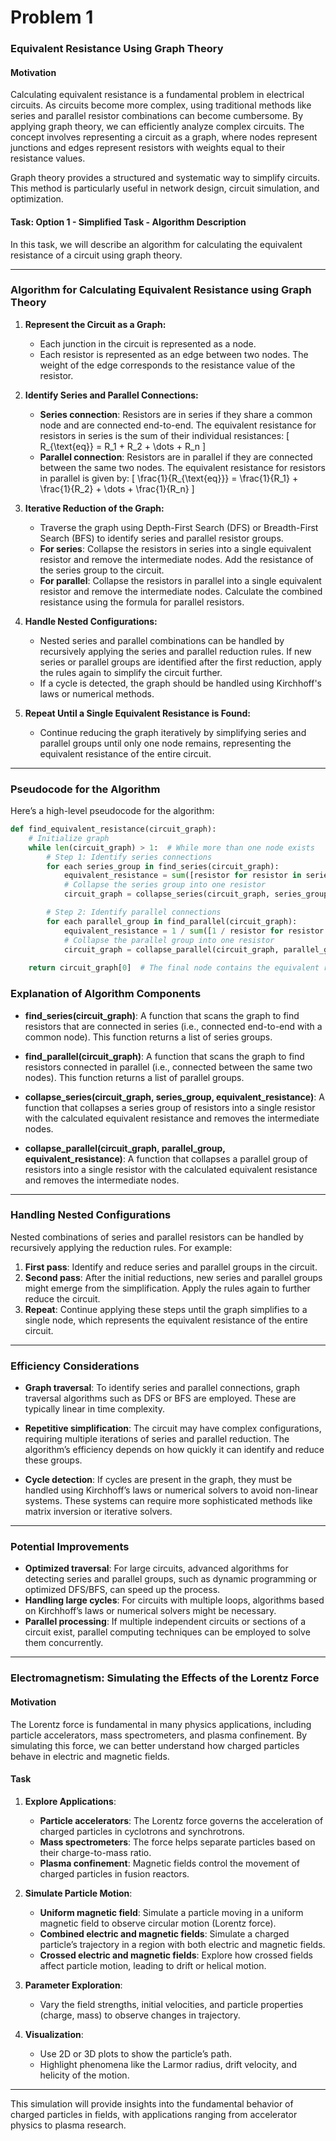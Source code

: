 # Problem 1
### **Equivalent Resistance Using Graph Theory**

#### **Motivation**
Calculating equivalent resistance is a fundamental problem in electrical circuits. As circuits become more complex, using traditional methods like series and parallel resistor combinations can become cumbersome. By applying graph theory, we can efficiently analyze complex circuits. The concept involves representing a circuit as a graph, where nodes represent junctions and edges represent resistors with weights equal to their resistance values.

Graph theory provides a structured and systematic way to simplify circuits. This method is particularly useful in network design, circuit simulation, and optimization.

#### **Task: Option 1 - Simplified Task - Algorithm Description**

In this task, we will describe an algorithm for calculating the equivalent resistance of a circuit using graph theory.

---

### **Algorithm for Calculating Equivalent Resistance using Graph Theory**

1. **Represent the Circuit as a Graph:**
   - Each junction in the circuit is represented as a node.
   - Each resistor is represented as an edge between two nodes. The weight of the edge corresponds to the resistance value of the resistor.

2. **Identify Series and Parallel Connections:**
   - **Series connection**: Resistors are in series if they share a common node and are connected end-to-end. The equivalent resistance for resistors in series is the sum of their individual resistances:
     \[
     R_{\text{eq}} = R_1 + R_2 + \dots + R_n
     \]
   - **Parallel connection**: Resistors are in parallel if they are connected between the same two nodes. The equivalent resistance for resistors in parallel is given by:
     \[
     \frac{1}{R_{\text{eq}}} = \frac{1}{R_1} + \frac{1}{R_2} + \dots + \frac{1}{R_n}
     \]

3. **Iterative Reduction of the Graph:**
   - Traverse the graph using Depth-First Search (DFS) or Breadth-First Search (BFS) to identify series and parallel resistor groups.
   - **For series**: Collapse the resistors in series into a single equivalent resistor and remove the intermediate nodes. Add the resistance of the series group to the circuit.
   - **For parallel**: Collapse the resistors in parallel into a single equivalent resistor and remove the intermediate nodes. Calculate the combined resistance using the formula for parallel resistors.

4. **Handle Nested Configurations:**
   - Nested series and parallel combinations can be handled by recursively applying the series and parallel reduction rules. If new series or parallel groups are identified after the first reduction, apply the rules again to simplify the circuit further.
   - If a cycle is detected, the graph should be handled using Kirchhoff's laws or numerical methods.

5. **Repeat Until a Single Equivalent Resistance is Found:**
   - Continue reducing the graph iteratively by simplifying series and parallel groups until only one node remains, representing the equivalent resistance of the entire circuit.

---

### **Pseudocode for the Algorithm**

Here’s a high-level pseudocode for the algorithm:

```python
def find_equivalent_resistance(circuit_graph):
    # Initialize graph
    while len(circuit_graph) > 1:  # While more than one node exists
        # Step 1: Identify series connections
        for each series_group in find_series(circuit_graph):
            equivalent_resistance = sum([resistor for resistor in series_group])
            # Collapse the series group into one resistor
            circuit_graph = collapse_series(circuit_graph, series_group, equivalent_resistance)

        # Step 2: Identify parallel connections
        for each parallel_group in find_parallel(circuit_graph):
            equivalent_resistance = 1 / sum([1 / resistor for resistor in parallel_group])
            # Collapse the parallel group into one resistor
            circuit_graph = collapse_parallel(circuit_graph, parallel_group, equivalent_resistance)
    
    return circuit_graph[0]  # The final node contains the equivalent resistance
```

### **Explanation of Algorithm Components**

- **find_series(circuit_graph)**: A function that scans the graph to find resistors that are connected in series (i.e., connected end-to-end with a common node). This function returns a list of series groups.
  
- **find_parallel(circuit_graph)**: A function that scans the graph to find resistors connected in parallel (i.e., connected between the same two nodes). This function returns a list of parallel groups.

- **collapse_series(circuit_graph, series_group, equivalent_resistance)**: A function that collapses a series group of resistors into a single resistor with the calculated equivalent resistance and removes the intermediate nodes.

- **collapse_parallel(circuit_graph, parallel_group, equivalent_resistance)**: A function that collapses a parallel group of resistors into a single resistor with the calculated equivalent resistance and removes the intermediate nodes.

---

### **Handling Nested Configurations**

Nested combinations of series and parallel resistors can be handled by recursively applying the reduction rules. For example:

1. **First pass**: Identify and reduce series and parallel groups in the circuit.
2. **Second pass**: After the initial reductions, new series and parallel groups might emerge from the simplification. Apply the rules again to further reduce the circuit.
3. **Repeat**: Continue applying these steps until the graph simplifies to a single node, which represents the equivalent resistance of the entire circuit.

---

### **Efficiency Considerations**

- **Graph traversal**: To identify series and parallel connections, graph traversal algorithms such as DFS or BFS are employed. These are typically linear in time complexity.
  
- **Repetitive simplification**: The circuit may have complex configurations, requiring multiple iterations of series and parallel reduction. The algorithm’s efficiency depends on how quickly it can identify and reduce these groups.

- **Cycle detection**: If cycles are present in the graph, they must be handled using Kirchhoff’s laws or numerical solvers to avoid non-linear systems. These systems can require more sophisticated methods like matrix inversion or iterative solvers.

---

### **Potential Improvements**

- **Optimized traversal**: For large circuits, advanced algorithms for detecting series and parallel groups, such as dynamic programming or optimized DFS/BFS, can speed up the process.
- **Handling large cycles**: For circuits with multiple loops, algorithms based on Kirchhoff’s laws or numerical solvers might be necessary.
- **Parallel processing**: If multiple independent circuits or sections of a circuit exist, parallel computing techniques can be employed to solve them concurrently.

---

### **Electromagnetism: Simulating the Effects of the Lorentz Force**

#### **Motivation**

The Lorentz force is fundamental in many physics applications, including particle accelerators, mass spectrometers, and plasma confinement. By simulating this force, we can better understand how charged particles behave in electric and magnetic fields.

#### **Task**

1. **Explore Applications**: 
   - **Particle accelerators**: The Lorentz force governs the acceleration of charged particles in cyclotrons and synchrotrons.
   - **Mass spectrometers**: The force helps separate particles based on their charge-to-mass ratio.
   - **Plasma confinement**: Magnetic fields control the movement of charged particles in fusion reactors.

2. **Simulate Particle Motion**:
   - **Uniform magnetic field**: Simulate a particle moving in a uniform magnetic field to observe circular motion (Lorentz force).
   - **Combined electric and magnetic fields**: Simulate a charged particle’s trajectory in a region with both electric and magnetic fields.
   - **Crossed electric and magnetic fields**: Explore how crossed fields affect particle motion, leading to drift or helical motion.

3. **Parameter Exploration**:
   - Vary the field strengths, initial velocities, and particle properties (charge, mass) to observe changes in trajectory.

4. **Visualization**:
   - Use 2D or 3D plots to show the particle’s path.
   - Highlight phenomena like the Larmor radius, drift velocity, and helicity of the motion.

---

This simulation will provide insights into the fundamental behavior of charged particles in fields, with applications ranging from accelerator physics to plasma research.